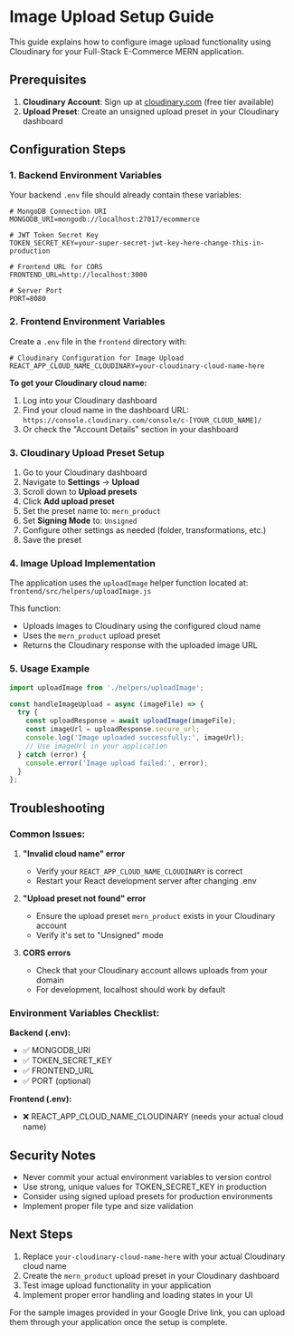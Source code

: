 # Image Upload Setup Guide

This guide explains how to configure image upload functionality using Cloudinary for your Full-Stack E-Commerce MERN application.

## Prerequisites

1. **Cloudinary Account**: Sign up at [cloudinary.com](https://cloudinary.com) (free tier available)
2. **Upload Preset**: Create an unsigned upload preset in your Cloudinary dashboard

## Configuration Steps

### 1. Backend Environment Variables

Your backend `.env` file should already contain these variables:

```env
# MongoDB Connection URI
MONGODB_URI=mongodb://localhost:27017/ecommerce

# JWT Token Secret Key
TOKEN_SECRET_KEY=your-super-secret-jwt-key-here-change-this-in-production

# Frontend URL for CORS
FRONTEND_URL=http://localhost:3000

# Server Port
PORT=8080
```

### 2. Frontend Environment Variables

Create a `.env` file in the `frontend` directory with:

```env
# Cloudinary Configuration for Image Upload
REACT_APP_CLOUD_NAME_CLOUDINARY=your-cloudinary-cloud-name-here
```

**To get your Cloudinary cloud name:**
1. Log into your Cloudinary dashboard
2. Find your cloud name in the dashboard URL: `https://console.cloudinary.com/console/c-[YOUR_CLOUD_NAME]/`
3. Or check the "Account Details" section in your dashboard

### 3. Cloudinary Upload Preset Setup

1. Go to your Cloudinary dashboard
2. Navigate to **Settings** → **Upload**
3. Scroll down to **Upload presets**
4. Click **Add upload preset**
5. Set the preset name to: `mern_product`
6. Set **Signing Mode** to: `Unsigned`
7. Configure other settings as needed (folder, transformations, etc.)
8. Save the preset

### 4. Image Upload Implementation

The application uses the `uploadImage` helper function located at:
`frontend/src/helpers/uploadImage.js`

This function:
- Uploads images to Cloudinary using the configured cloud name
- Uses the `mern_product` upload preset
- Returns the Cloudinary response with the uploaded image URL

### 5. Usage Example

```javascript
import uploadImage from './helpers/uploadImage';

const handleImageUpload = async (imageFile) => {
  try {
    const uploadResponse = await uploadImage(imageFile);
    const imageUrl = uploadResponse.secure_url;
    console.log('Image uploaded successfully:', imageUrl);
    // Use imageUrl in your application
  } catch (error) {
    console.error('Image upload failed:', error);
  }
};
```

## Troubleshooting

### Common Issues:

1. **"Invalid cloud name" error**
   - Verify your `REACT_APP_CLOUD_NAME_CLOUDINARY` is correct
   - Restart your React development server after changing .env

2. **"Upload preset not found" error**
   - Ensure the upload preset `mern_product` exists in your Cloudinary account
   - Verify it's set to "Unsigned" mode

3. **CORS errors**
   - Check that your Cloudinary account allows uploads from your domain
   - For development, localhost should work by default

### Environment Variables Checklist:

**Backend (.env):**
- ✅ MONGODB_URI
- ✅ TOKEN_SECRET_KEY  
- ✅ FRONTEND_URL
- ✅ PORT (optional)

**Frontend (.env):**
- ❌ REACT_APP_CLOUD_NAME_CLOUDINARY (needs your actual cloud name)

## Security Notes

- Never commit your actual environment variables to version control
- Use strong, unique values for TOKEN_SECRET_KEY in production
- Consider using signed upload presets for production environments
- Implement proper file type and size validation

## Next Steps

1. Replace `your-cloudinary-cloud-name-here` with your actual Cloudinary cloud name
2. Create the `mern_product` upload preset in your Cloudinary dashboard
3. Test image upload functionality in your application
4. Implement proper error handling and loading states in your UI

For the sample images provided in your Google Drive link, you can upload them through your application once the setup is complete.
